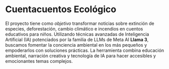# Cuentacuentos Ecológico

El proyecto tiene como *objetivo* transformar noticias sobre extinción de especies, deforestación, cambio climático e incendios en cuentos educativos para niños. Utilizando técnicas avanzadas de Inteligencia Artificial (IA) potenciados por la familia de LLMs de Meta AI **Llama 3**, buscamos fomentar la conciencia ambiental en los más pequeños y empoderarlos con soluciones prácticas. La herramienta combina educación ambiental, narración creativa y tecnología de IA para hacer accesibles y emocionantes temas complejos.
